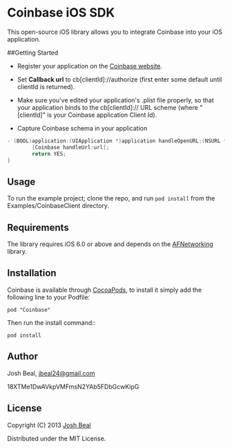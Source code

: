 # Coinbase iOS SDK

This open-source iOS library allows you to integrate Coinbase into your iOS application.

##Getting Started

* Register your application on the [Coinbase website](https://coinbase.com/oauth/applications).

* Set **Callback url** to cb\[clientId\]://authorize (first enter some default until clientId is returned).

* Make sure you've edited your application's .plist file properly, so that your application binds to the cb\[clientId\]:// URL scheme (where "\[clientId\]" is your Coinbase application Client Id).

* Capture Coinbase schema in your application
``` objective-c
- (BOOL)application:(UIApplication *)application handleOpenURL:(NSURL *)url {
    	[Coinbase handleUrl:url];
    	return YES;
}
```

## Usage

To run the example project; clone the repo, and run `pod install` from the Examples/CoinbaseClient directory.

## Requirements

The library requires iOS 6.0 or above and depends on the [AFNetworking](https://github.com/AFNetworking/AFNetworking) library.

## Installation

Coinbase is available through [CocoaPods](http://cocoapods.org), to install
it simply add the following line to your Podfile:

    pod "Coinbase"

Then run the install command::

    pod install

## Author

Josh Beal, jbeal24@gmail.com

18XTMe1DwAVkpVMFmsN2YAb5FDbGcwKipG

## License

Copyright (C) 2013 [Josh Beal](https://github.com/joshbeal/)

Distributed under the MIT License.

